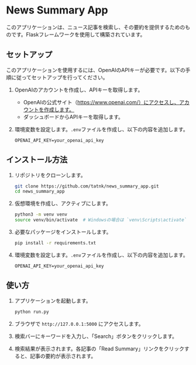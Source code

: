 # News Summary App

このアプリケーションは、ニュース記事を検索し、その要約を提供するためのものです。Flaskフレームワークを使用して構築されています。
## セットアップ

このアプリケーションを使用するには、OpenAIのAPIキーが必要です。以下の手順に従ってセットアップを行ってください。

1. OpenAIのアカウントを作成し、APIキーを取得します。
    - OpenAIの公式サイト（https://www.openai.com/）にアクセスし、アカウントを作成します。
    - ダッシュボードからAPIキーを取得します。

2. 環境変数を設定します。`.env`ファイルを作成し、以下の内容を追加します。
    ```
    OPENAI_API_KEY=your_openai_api_key
    ```

## インストール方法

1. リポジトリをクローンします。
    ```bash
    git clone https://github.com/tatnk/news_summary_app.git
    cd news_summary_app
    ```

2. 仮想環境を作成し、アクティブにします。
    ```bash
    python3 -m venv venv
    source venv/bin/activate  # Windowsの場合は `venv\Scripts\activate`
    ```

3. 必要なパッケージをインストールします。
    ```bash
    pip install -r requirements.txt
    ```

4. 環境変数を設定します。`.env`ファイルを作成し、以下の内容を追加します。
    ```
    OPENAI_API_KEY=your_openai_api_key
    ```

## 使い方

1. アプリケーションを起動します。
    ```bash
    python run.py
    ```

2. ブラウザで `http://127.0.0.1:5000` にアクセスします。

3. 検索バーにキーワードを入力し、「Search」ボタンをクリックします。

4. 検索結果が表示されます。各記事の「Read Summary」リンクをクリックすると、記事の要約が表示されます。
